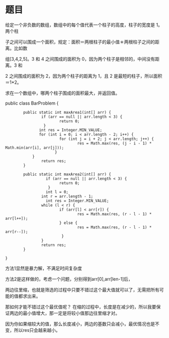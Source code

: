题目
=======
给定一个非负数的数组，数组中的每个值代表一个柱子的高度，柱子的宽度是 1。两个柱

子之间可以围成一个面积，规定：面积＝两根柱子的最小值＊两根柱子之间的距离。比如数

组[3,4,2,5]。3 和 4 之间围成的面积为 0，因为两个柱子是相邻的，中间没有距离。3 和

2 之间围成的面积为 2，因为两个柱子的距离为 1，且 2 是最短的柱子，所以面积＝1*2。

求在一个数组中，哪两个柱子围成的面积最大，并返回值。


public class BarProblem {

        	public static int maxArea1(int[] arr) {
		            if (arr == null || arr.length < 3) {
			                return 0;
		             }
		           int res = Integer.MIN_VALUE;
        		   for (int i = 0; i < arr.length - 2; i++) {
                			for (int j = i + 2; j < arr.length; j++) {
				                    res = Math.max(res, (j - i - 1) * Math.min(arr[i], arr[j]));
          			      }
           		}
          		    return res;
           	}

          	public static int maxArea2(int[] arr) {
		              if (arr == null || arr.length < 3) {
                  			return 0;
		               }
		              int l = 0;
              		int r = arr.length - 1;
		              int res = Integer.MIN_VALUE;
              		while (l < r) {
                 			if (arr[l] < arr[r]) {
                    				res = Math.max(res, (r - l - 1) * arr[l++]);
                 			} else {
                    				res = Math.max(res, (r - l - 1) * arr[r--]);
			                 }
              		}
             		return res;
         	}  

	}

方法1显然是暴力解，不满足时间复杂度

方法2是这样做的，考虑一个问题，分别得到arr[0],arr[len-1]后，

两边往里缩，也就是筛选的过程中只要不错过这个最大值就可以了，无需把所有可能的值都求出来。

那如何才能不错过这个最优值呢？ 在缩的过程中，长度是在减少的，所以我要保证两边的最小值增大，那一定是将较小值那边往里缩才对。

因为你如果缩较大的值，那么长度减小，两边的基数只会减小，最优情况也是不变，所以res只会越来越小。
